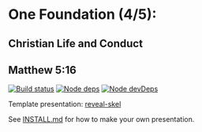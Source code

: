 # One Foundation (4/5):
## Christian Life and Conduct
## Matthew 5:16

[![Build status](https://travis-ci.org/sermons/found-life.svg)](https://travis-ci.org/sermons/found-life)
[![Node deps](https://david-dm.org/sermons/found-life.svg)](https://david-dm.org/sermons/found-life)
[![Node devDeps](https://david-dm.org/sermons/found-life/dev-status.svg)](https://david-dm.org/sermons/found-life?type=dev)

Template presentation: [reveal-skel](https://github.com/sermons/reveal-skel)

See [INSTALL.md](INSTALL.md)
for how to make your own presentation.
